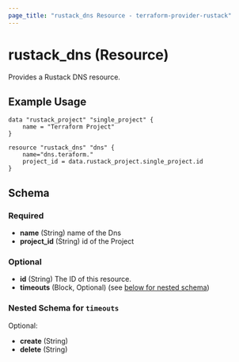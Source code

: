 ```yaml
---
page_title: "rustack_dns Resource - terraform-provider-rustack"
---
```

# rustack_dns (Resource)

Provides a Rustack DNS resource.

## Example Usage

```hcl
data "rustack_project" "single_project" {
    name = "Terraform Project"
}

resource "rustack_dns" "dns" {
    name="dns.teraform."
    project_id = data.rustack_project.single_project.id
}
```

## Schema

### Required

- **name** (String) name of the Dns
- **project_id** (String) id of the Project

### Optional

- **id** (String) The ID of this resource.
- **timeouts** (Block, Optional) (see [below for nested schema](#nestedblock--timeouts))

<a id="nestedblock--timeouts"></a>
### Nested Schema for `timeouts`

Optional:

- **create** (String)
- **delete** (String)
